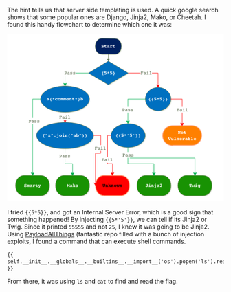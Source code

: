 The hint tells us that server side templating is used. A quick google search shows that some popular ones are Django, Jinja2, Mako, or Cheetah. I found this handy flowchart to determine which one it was:

![Flowchart](ssti_flowchart.png)

I tried `{{5*5}}`, and got an Internal Server Error, which is a good sign that something happened! By injecting `{{5*'5'}}`, we can tell if its Jinja2 or Twig. Since it printed `55555` and not `25`, I knew it was going to be Jinja2. Using [PayloadAllThings](https://github.com/swisskyrepo/PayloadsAllTheThings/blob/master/Server%20Side%20Template%20Injection/Python.md#jinja2---basic-injection) (fantastic repo filled with a bunch of injection exploits, I found a command that can execute shell commands. 
```
{{ self.__init__.__globals__.__builtins__.__import__('os').popen('ls').read() }}
```
From there, it was using `ls` and `cat` to find and read the flag.
